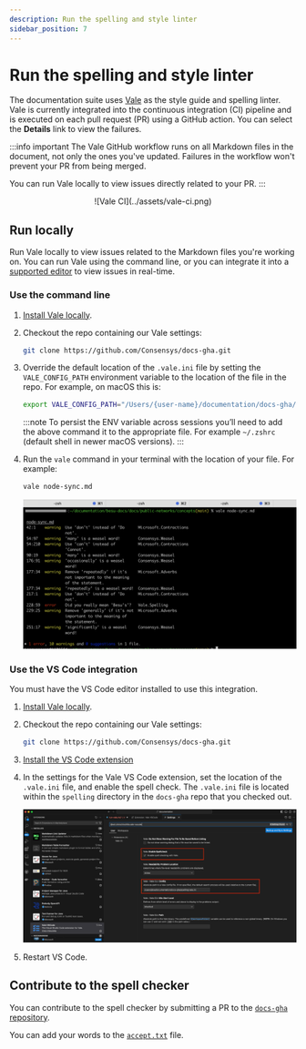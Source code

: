 ```yaml
---
description: Run the spelling and style linter
sidebar_position: 7
---
```


# Run the spelling and style linter

The documentation suite uses [Vale](https://vale.sh/) as the style guide and spelling linter.
Vale is currently integrated into the continuous integration (CI) pipeline and is executed on each
pull request (PR) using a GitHub action. You can select the **Details** link to view the failures.

:::info important
The Vale GitHub workflow runs on all Markdown files in the document, not only the ones you've updated.
Failures in the workflow won't prevent your PR from being merged.

You can run Vale locally to view issues directly related to your PR.
:::

<p align = "center">
![Vale CI](../assets/vale-ci.png)
</p>

## Run locally

Run Vale locally to view issues related to the Markdown files you're working on. You can run Vale using the
command line, or you can integrate it into a [supported editor](https://vale.sh/docs/integrations/guide/) to
view issues in real-time.

### Use the command line

1. [Install Vale locally](https://vale.sh/docs/vale-cli/installation/#package-managers).

1. Checkout the repo containing our Vale settings:

   ```bash
   git clone https://github.com/Consensys/docs-gha.git
   ```

1. Override the default location of the `.vale.ini` file by setting the `VALE_CONFIG_PATH` environment
    variable to the location of the file in the repo. For example, on macOS this is:

    ```bash
    export VALE_CONFIG_PATH="/Users/{user-name}/documentation/docs-gha/spelling/.vale.ini"
    ```
    :::note
    To persist the ENV variable across sessions you’ll need to add the above command it to the appropriate
    file. For example `~/.zshrc` (default shell in newer macOS versions).
    :::

 4. Run the `vale` command in your terminal with the location of your file. For example:

    ```bash
    vale node-sync.md
    ```

    ![Run Vale](../assets/use-vale.png)

### Use the VS Code integration

You must have the VS Code editor installed to use this integration.

1. [Install Vale locally](https://vale.sh/docs/vale-cli/installation/#package-managers).

1. Checkout the repo containing our Vale settings:

   ```bash
   git clone https://github.com/Consensys/docs-gha.git
   ```

1. [Install the VS Code extension](https://marketplace.visualstudio.com/items?itemName=ChrisChinchilla.vale-vscode)

1. In the settings for the Vale VS Code extension, set the location of the `.vale.ini` file, and
    enable the spell check. The `.vale.ini` file is located within the `spelling` directory in the
    `docs-gha` repo that you checked out.

    ![VS Code extension settings](../assets/vs-code-ext.png)

1. Restart VS Code.

## Contribute to the spell checker

You can contribute to the spell checker by submitting a PR to the [`docs-gha` repository](https://github.com/Consensys/docs-gha).

You can add your words to the [`accept.txt`](https://github.com/Consensys/docs-gha/blob/main/spelling/styles/config/vocabularies/Consensys-common/accept.txt) file.